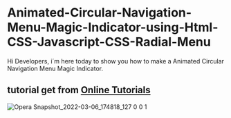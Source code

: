 # Animated-Circular-Navigation-Menu-Magic-Indicator-using-Html-CSS-Javascript-CSS-Radial-Menu
Hi Developers, i´m here today to show you how to make a Animated Circular Navigation Menu Magic Indicator.
<h2>tutorial get from <a href="https://www.youtube.com/channel/UCbwXnUipZsLfUckBPsC7Jog">Online Tutorials</a></h2>

![Opera Snapshot_2022-03-06_174818_127 0 0 1](https://user-images.githubusercontent.com/78237060/156941559-60090751-51cf-4f2a-99c7-2ba8c0ca3363.png)
